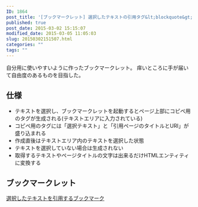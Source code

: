 ```yaml
---
ID: 1864
post_title: '[ブックマークレット] 選択したテキストの引用タグ&lt;blockquote&gt;を生成する'
published: true
post_date: 2015-03-02 15:15:07
modified_date: 2015-03-05 11:05:03
slug: 20150302151507.html
categories: ""
tags: ""
---
```

自分用に使いやすいように作ったブックマークレット。
痒いところに手が届いて自由度のあるものを目指した。
<!--more-->
<h2>仕様</h2>
<ul>
 <li>テキストを選択し、ブックマークレットを起動するとページ上部にコピペ用のタグが生成される(テキストエリアに入力されている)
 <li>コピペ用のタグには「選択テキスト」と「引用ページのタイトルとURI」が盛り込まれる
 <li>作成直後はテキストエリア内のテキストを選択した状態
 <li>テキストを選択していない場合は生成されない
 <li>取得するテキストやページタイトルの文字は出来るだけHTMLエンティティに変換する
</ul>


<h2>ブックマークレット</h2>
<a href="javascript:(function()%7B!function(e)%7Bfunction%20t(e)%7Breturn(e%2B%22%22).replace(%2F%26%2Fg%2C%22%26amp%3B%22).replace(%2F%3C%2Fg%2C%22%26lt%3B%22).replace(%2F%3E%2Fg%2C%22%26gt%3B%22).replace(%2F%22%2Fg%2C%22%26quot%3B%22)%7Dvar%20r%2Co%2Cn%3D%22%22%2Bt(window.getSelection())%3Bn%26%26(e.body.insertBefore(r%3De.createElement(%22textarea%22)%2Ce.body.firstChild)%2Cr.value%3D%22%3Cblockquote%3E%5Cn%22%2Bn%2B'%5Cn%3Cfooter%3E%3Ca%20href%3D%22'%2Blocation.href%2B'%22target%3D%22_blank%22%3E'%2Bt(e.title)%2B%22%3C%2Fa%3E%3C%2Ffooter%3E%5Cn%3C%2Fblockquote%3E%22%2Cr.style.width%3D%22100%25%22%2Cr.style.resize%3D%22vertical%22%2Cr.focus()%2Cr.select())%2Ce.getElementById(%22credit%22)%7C%7C(o%3De.createElement(%22p%22)%2Co.id%3D%22credit%22%2Co.style.textAlign%3D%22center%22%2Co.innerHTML%3D'%3Chr%3E%3Ca%20href%3D%22%2F%2Fgoo.gl%2FFHjRhk%22%20target%3D%22_blank%22%3Eb.0218.jp%3C%2Fa%3E'%2Ce.body.appendChild(o))%7D(document)%7D)()" target="_self">選択したテキストを引用するブックマーク</a>
